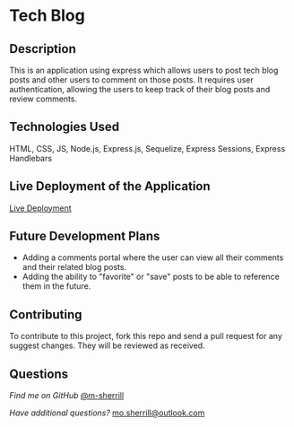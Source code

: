 # Tech Blog
  
## Description

This is an application using express which allows users to post tech blog posts and other users to comment on those posts. It requires user authentication, allowing the users to keep track of their blog posts and review comments. 

## Technologies Used

HTML, CSS, JS, Node.js, Express.js, Sequelize, Express Sessions, Express Handlebars

## Live Deployment of the Application

[Live Deployment](https://msherrill-techblog.herokuapp.com/)

## Future Development Plans 

- Adding a comments portal where the user can view all their comments and their related blog posts. 
- Adding the ability to "favorite" or "save" posts to be able to reference them in the future. 

## Contributing
  
To contribute to this project, fork this repo and send a pull request for any suggest changes. They will be reviewed as received.
      
## Questions

*Find me on GitHub* [@m-sherrill](https://github.com/m-sherrill)

*Have additional questions?* mo.sherrill@outlook.com
